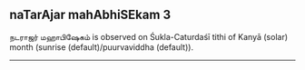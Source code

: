 ## naTarAjar mahAbhiSEkam 3

நடராஜர் மஹாபிஷேகம் is observed on Śukla-Caturdaśī tithi of Kanyā (solar) month (sunrise (default)/puurvaviddha (default)).


---

